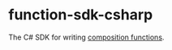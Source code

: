 # function-sdk-csharp
The C# SDK for writing [composition functions](https://docs.crossplane.io/latest/concepts/composition-functions).